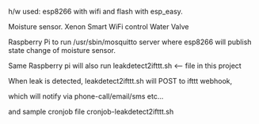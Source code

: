 h/w used: esp8266 with wifi and flash with esp_easy. 

Moisture sensor. Xenon Smart WiFi control Water Valve 

Raspberry Pi to run /usr/sbin/mosquitto server where esp8266 will publish state change of moisture sensor. 

Same Raspberry pi will also run leakdetect2ifttt.sh <-- file in this project 

When leak is detected, leakdetect2ifttt.sh will POST to ifttt webhook, 

which will notify via phone-call/email/sms etc... 

and sample cronjob file cronjob-leakdetect2ifttt.sh
